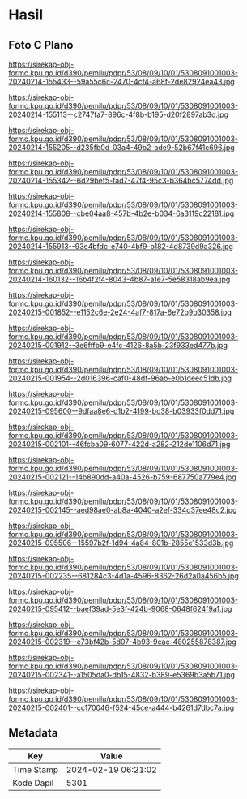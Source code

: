 # Hasil

## Foto C Plano

https://sirekap-obj-formc.kpu.go.id/d390/pemilu/pdpr/53/08/09/10/01/5308091001003-20240214-155433--59a55c6c-2470-4cf4-a68f-2de82924ea43.jpg

https://sirekap-obj-formc.kpu.go.id/d390/pemilu/pdpr/53/08/09/10/01/5308091001003-20240214-155113--c2747fa7-896c-4f8b-b195-d20f2897ab3d.jpg

https://sirekap-obj-formc.kpu.go.id/d390/pemilu/pdpr/53/08/09/10/01/5308091001003-20240214-155205--d235fb0d-03a4-49b2-ade9-52b67f41c696.jpg

https://sirekap-obj-formc.kpu.go.id/d390/pemilu/pdpr/53/08/09/10/01/5308091001003-20240214-155342--6d29bef5-fad7-47f4-95c3-b364bc5774dd.jpg

https://sirekap-obj-formc.kpu.go.id/d390/pemilu/pdpr/53/08/09/10/01/5308091001003-20240214-155808--cbe04aa8-457b-4b2e-b034-6a3119c22181.jpg

https://sirekap-obj-formc.kpu.go.id/d390/pemilu/pdpr/53/08/09/10/01/5308091001003-20240214-155913--93e4bfdc-e740-4bf9-b182-4d8739d9a326.jpg

https://sirekap-obj-formc.kpu.go.id/d390/pemilu/pdpr/53/08/09/10/01/5308091001003-20240214-160132--16b4f2f4-8043-4b87-a1e7-5e58318ab9ea.jpg

https://sirekap-obj-formc.kpu.go.id/d390/pemilu/pdpr/53/08/09/10/01/5308091001003-20240215-001852--e1152c6e-2e24-4af7-817a-6e72b9b30358.jpg

https://sirekap-obj-formc.kpu.go.id/d390/pemilu/pdpr/53/08/09/10/01/5308091001003-20240215-001912--3e6fffb9-e4fc-4126-8a5b-23f933ed477b.jpg

https://sirekap-obj-formc.kpu.go.id/d390/pemilu/pdpr/53/08/09/10/01/5308091001003-20240215-001954--2d016396-caf0-48df-96ab-e0b1deec51db.jpg

https://sirekap-obj-formc.kpu.go.id/d390/pemilu/pdpr/53/08/09/10/01/5308091001003-20240215-095600--9dfaa8e6-d1b2-4199-bd38-b03933f0dd71.jpg

https://sirekap-obj-formc.kpu.go.id/d390/pemilu/pdpr/53/08/09/10/01/5308091001003-20240215-002101--46fcba09-6077-422d-a282-212de1106d71.jpg

https://sirekap-obj-formc.kpu.go.id/d390/pemilu/pdpr/53/08/09/10/01/5308091001003-20240215-002121--14b890dd-a40a-4526-b759-687750a779e4.jpg

https://sirekap-obj-formc.kpu.go.id/d390/pemilu/pdpr/53/08/09/10/01/5308091001003-20240215-002145--aed98ae0-ab8a-4040-a2ef-334d37ee48c2.jpg

https://sirekap-obj-formc.kpu.go.id/d390/pemilu/pdpr/53/08/09/10/01/5308091001003-20240215-095506--15597b2f-1d94-4a84-801b-2855e1533d3b.jpg

https://sirekap-obj-formc.kpu.go.id/d390/pemilu/pdpr/53/08/09/10/01/5308091001003-20240215-002235--681284c3-4d1a-4596-8362-26d2a0a456b5.jpg

https://sirekap-obj-formc.kpu.go.id/d390/pemilu/pdpr/53/08/09/10/01/5308091001003-20240215-095412--baef39ad-5e3f-424b-9068-0648f624f9a1.jpg

https://sirekap-obj-formc.kpu.go.id/d390/pemilu/pdpr/53/08/09/10/01/5308091001003-20240215-002319--e73bf42b-5d07-4b93-9cae-480255878387.jpg

https://sirekap-obj-formc.kpu.go.id/d390/pemilu/pdpr/53/08/09/10/01/5308091001003-20240215-002341--a1505da0-db15-4832-b389-e5369b3a5b71.jpg

https://sirekap-obj-formc.kpu.go.id/d390/pemilu/pdpr/53/08/09/10/01/5308091001003-20240215-002401--cc170046-f524-45ce-a444-b4261d7dbc7a.jpg


## Metadata

| Key        | Value               |
| ---------- | ------------------- |
| Time Stamp | 2024-02-19 06:21:02 |
| Kode Dapil | 5301                |



